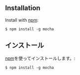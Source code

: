 <h2 id="installation">Installation</h2>

Install with [npm](http://npmjs.org):

    $ npm install -g mocha

<h2 id="installation">インストール</h2>

[npm](http://npmjs.org)を使ってインストールします。:

    $ npm install -g mocha
